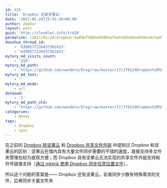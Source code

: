 ```yaml
---
id: 426
title: 'Dropbox 还是坚果云'
date: '2017-02-24T15:43:26+08:00'
author: Zephur
layout: post
guid: 'http://cloudlet.info/t/426'
permalink: /2017/02/24/dropbox-%e8%bf%98%e6%98%af%e5%9d%9a%e6%9e%9c%e4%ba%91/
duoshuo_thread_id:
    - '6390577226437362433'
    - '6390577226437362433'
mytory_md_visits_count:
    - '258'
mytory_md_path:
    - 'https://github.com/wandero/blog/raw/master/17/170224Dropbox%20%E8%BF%98%E6%98%AF%E5%9D%9A%E6%9E%9C%E4%BA%91.md'
mytory_md_text:
    - ''
mytory_md_mode:
    - url
dotGood:
    - '2'
mytory_md_path_old:
    - 'https://github.com/wandero/blog/raw/master/17/170224Dropbox%20%E8%BF%98%E6%98%AF%E5%9D%9A%E6%9E%9C%E4%BA%91.md'
categories:
    - Notes
tags:
    - dropbox
    - sync
---
```


在之前的 [Dropbox 转坚果云](http://cloudlet.info/t/377) 和 [Dropbox 共享文件外链](http://cloudlet.info/t/390) 中提到过 Dropbox 和坚果云的区别：坚果云在墙内具有大量文件同步需要的不错的速度，直接支持多文件夹管理也较为直观方便；而 Dropbox 具有坚果云无法实现的共享文件外链支持和符号链接支持（[通过 mklink 使用 Dropbox 同步任意位置文件](http://cloudlet.info/t/425)）。

所以这个问题的答案是—— Dropbox 还有坚果云，前者同步少数有特殊需求的文件，后者同步大量文件夹